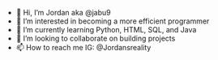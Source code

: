 - 👋 Hi, I’m Jordan aka @jabu9
- 👀 I’m interested in becoming a more efficient programmer
- 🌱 I’m currently learning Python, HTML, SQL, and Java
- 💞️ I’m looking to collaborate on building projects
- 📫 How to reach me IG: @Jordansreality

<!---
jabu9/jabu9 is a ✨ special ✨ repository because its `README.md` (this file) appears on your GitHub profile.
You can click the Preview link to take a look at your changes.
--->
